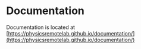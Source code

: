 # Documentation

Documentation is located at [https://physicsremotelab.github.io/documentation/](https://physicsremotelab.github.io/documentation/)
